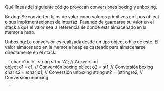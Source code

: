 Qué líneas del siguiente código provocan conversiones boxing y unboxing.

Boxing: Se convierten tipos de valor como valores primitivos en tipos object o sus implementaciones de interfaz. Pasando de guardarse su valor en el stack a que el valor sea la referencia de donde esta almacenado en la memoria heap.

Unboxing: La conversión es realizada desde un tipo object o hijo de este. El valor almacenado en la memoria heap es casteado para almacenarse directamente en el stack. 

 ` ` `
    char c1 = 'A'; 
    string st1 = "A"; // Conversión  
    object o1 = c1; // Conversión boxing
    object o2 = st1; // Conversión boxing
    char c2 = (char)o1; // Conversión unboxing
    string st2 = (string)o2; // Conversión unboxing

 ` ` `

 